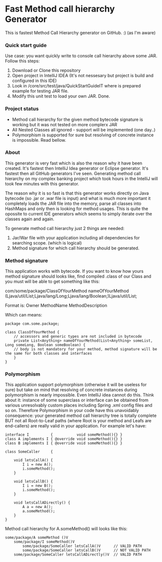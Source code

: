 Fast Method call hierarchy Generator
====================================

This is fastest Method Call Hierarchy generator on GitHub. :) (as I'm aware)

### Quick start guide

Use case: you want quickly write to console call hierarchy above some JAR. Follow this steps:
1. Download or Clone this repository
2. Open project in IntelliJ IDEA (It's not nessesary but project is build and configured in this IDE)
3. Look in /core/src/test/java/QuickStartGuideIT where is prepared example for testing JAR file.
4. Modify this unit test to load your own JAR. Done.


### Project status
- Method call hierarchy for the given method bytecode signature is working but it was not tested on more complerx JAR
- All Nested Classes all ignored - support will be implemented (one day..)
- Polymorphism is supported for sure but resolving of concrete instance is impossible. Read bellow.

### About
This generator is very fast which is also the reason why it have been created. It's fastest then IntelliJ Idea 
generator or Eclipse generator. It's fastest then all GitHub generators I've seen. Generating method call hierarchy on 
my complex banking project which took hours in the IntelliJ will took few minutes with this generator.

The reason why it is so fast is that this generator works directly on Java bytecode (so .jar or .war file is input) 
and what is much more important it completely loads the JAR file into the memory, parse all classes into HashMaps and 
only then is looking for method usages. This is quite the opossite to current IDE generators which seems to simply 
iterate over the classes again and again.

To generate method call hierarchy just 2 things are needed: 

1. Jar/War file with your application including all dependencies for searching scope. (which is logical)
2. Method signature for which call hierarchy should be generated.

### Method signature
This application works with bytecode. If you want to know how yours method signature should looks like, find 
compiled .class of our Class and you must will be able to get something like this:

com/some/package/ClassOfYourMethod nameOfYourMethod (Ljava/util/List;Ljava/lang/Long;Ljava/lang/Boolean;)Ljava/util/List;

Format is: Owner MethodName MethodDescription

Which can means:

    package com.some.package;

    class ClassOfYourMethod {
	    // accessors and generic types are not included in bytecode
	    private List<Anything> nameOfYourMethod(List<Anything> someList, Long someLong, Boolean someBoolean) {
		// body is not mandatory for your method, method signature will be the same for both classes and interfaces
	    }
    }

### Polymorphism
This application support polymorphism (otherwise it will be useless for sure) but take on mind that resolving of concrete instances during polymorphism is nearly impossible. Even IntelliJ idea cannot do this. Think about it: instance of some superclass or interface can be obtained from various unresolvably custom places including Spring .xml config files and so on. 
Therefore Polymorphism in your code have this unavoidably consequence: your generated method call hierarchy tree is totally complete BUT not all Root-to-Leaf paths (where Root is your method and Leafs are end-callers) are really valid in your application. For example let's have:

    interface I          { 			 void someMethod(){} }
    class A implements I { @override void someMethod(){} }
    class B implements I { @override void someMethod(){} }

    class SomeCaller     { 

        void letsCallA() { 
            I i = new A(); 
	        i.someMethod(); 
        }

        void letsCallB() { 
            I i = new B(); 
	        i.someMethod(); 
        }
  
        void letsCallADirectly() { 
            A a = new A(); 
	        a.someMethod(); 
        }
    }

Method call hierarchy for A.someMethod() will looks like this:

    some/package/A someMethod ()V	  
        some/package/I someMethod()V
            some/package/SomeCaller letsCallA()V 	  // VALID PATH
            some/package/SomeCaller letsCallB()V 	  // NOT VALID PATH
        some/package/SomeCaller letsCallADirectly()V  // VALID PATH
            
		



